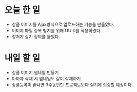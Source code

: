 #	오늘 한 일
-	상품 이미지를 Ajax방식으로 업로드하는 기능을 만들었다.
-	이미지 파일 중복 방지를 위해 UUID를 적용하였다.
-	정처기 실기 강의를 들었다.


#	내일 할 일
-	상품 이미지 썸네일 만들기
-	아마자 삭제 시 썸네일도 같이 삭제하기
-	상품등록이 끝나면 3주동안만 프로젝트보다 실기에 집중할 예정이다.